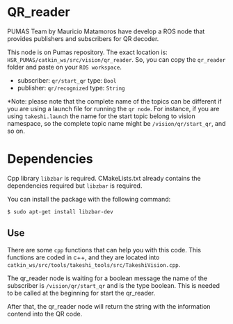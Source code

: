 # QR_reader

PUMAS Team by Mauricio Matamoros have develop a ROS node that provides publishers and subscribers for QR decoder.

This node is on Pumas repository. The exact location is: `HSR_PUMAS/catkin_ws/src/vision/qr_reader`. So, you can copy the `qr_reader`  folder and paste on your `ROS workspace`.

 - subscriber:  `qr/start_qr`  type: `Bool`
 - publisher: `qr/recognized` type: `String`

*Note: please note that the complete name of the topics can be different if you are using a launch file for running the `qr node`. For instance, if you are using `takeshi.launch` the name for the start topic belong to vision namespace, so the complete topic name might be  `/vision/qr/start_qr`, and so on.

# Dependencies
Cpp library   `libzbar` is required. CMakeLists.txt already contains the dependencies required but `libzbar` is required.

You can install the package with the following command:

    $ sudo apt-get install libzbar-dev


## Use

There are some `cpp` functions that can help you with this code. This functions are coded in c++, and they are located into `catkin_ws/src/tools/takeshi_tools/src/TakeshiVision.cpp`.

The qr_reader node is waiting for a boolean message the name of the subscriber is `/vision/qr/start_qr` and is the type boolean. This is needed to be called at the beginning for start the qr_reader.

After that, the qr_reader node will return the string with the information contend into the QR code.




